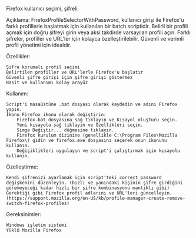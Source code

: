 Firefox kullanıcı seçimi, şifreli.

Açıklama:
FirefoxProfileSelectorWithPassword, kullanıcı girişi ile Firefox'u farklı profillerle başlatmak için kullanılan bir batch scriptidir. Belirli bir profili açmak için doğru şifreyi girin veya aksi takdirde varsayılan profili açın. Farklı şifreler, profiller ve URL'ler için kolayca özelleştirilebilir. Güvenli ve verimli profil yönetimi için idealdir.

Özellikler:

    Şifre korumalı profil seçimi
    Belirtilen profiller ve URL'lerle Firefox'u başlatır
    Güvenli şifre girişi için şifre girişi göstermez
    Basit ve kullanımı kolay arayüz

Kullanım:

    Script'i masaüstüne .bat dosyası olarak kaydedin ve adını Firefox yapın.
    İkonu Firefox ikonu olarak değiştirin:
        Firefox.bat dosyasına sağ tıklayın ve Kısayol oluşturu seçin.
        Yeni kısayola sağ tıklayın ve Özellikleri seçin.
        Simge Değiştir... düğmesine tıklayın.
        Firefox kurulum dizinine (genellikle C:\Program Files\Mozilla Firefox\) gidin ve firefox.exe dosyasını seçerek onun ikonunu kullanın.
        Değişiklikleri uygulayın ve script'i çalıştırmak için kısayolu kullanın.

Özelleştirme:

    Kendi şifrenizi ayarlamak için script'teki correct_password değişkenini düzenleyin. (hızlı ve yanındaki kişinin şifre girdiğini göremeyeceği kadar hızlı bir şifre kombinasyonu mantıklı gibi)
    Gerektiği gibi Firefox profil adlarını ve URL'leri güncelleyin. (https://support.mozilla.org/en-US/kb/profile-manager-create-remove-switch-firefox-profiles)

Gereksinimler:

    Windows işletim sistemi
    Yüklü Mozilla Firefox 

